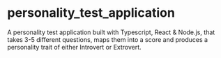 # personality_test_application
A  personality test application built with Typescript, React &amp; Node.js, that takes 3-5 different questions, maps them into a score and produces a personality trait of either Introvert or Extrovert.
